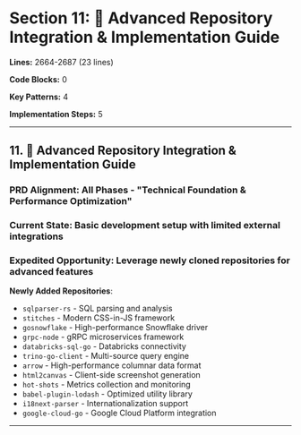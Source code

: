 # Section 11: 🚀 Advanced Repository Integration & Implementation Guide

**Lines:** 2664-2687 (23 lines)

**Code Blocks:** 0

**Key Patterns:** 4

**Implementation Steps:** 5

---

## **11. 🚀 Advanced Repository Integration & Implementation Guide**

### **PRD Alignment**: All Phases - "Technical Foundation & Performance Optimization"

### **Current State**: Basic development setup with limited external integrations

### **Expedited Opportunity**: Leverage newly cloned repositories for advanced features

**Newly Added Repositories**:
- `sqlparser-rs` - SQL parsing and analysis
- `stitches` - Modern CSS-in-JS framework
- `gosnowflake` - High-performance Snowflake driver
- `grpc-node` - gRPC microservices framework
- `databricks-sql-go` - Databricks connectivity
- `trino-go-client` - Multi-source query engine
- `arrow` - High-performance columnar data format
- `html2canvas` - Client-side screenshot generation
- `hot-shots` - Metrics collection and monitoring
- `babel-plugin-lodash` - Optimized utility library
- `i18next-parser` - Internationalization support
- `google-cloud-go` - Google Cloud Platform integration

---

